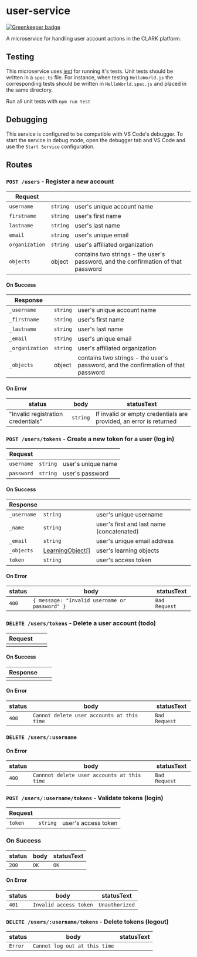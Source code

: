 # user-service

[![Greenkeeper badge](https://badges.greenkeeper.io/Cyber4All/user-service.svg)](https://greenkeeper.io/)

A microservice for handling user account actions in the CLARK platform.

## Testing
This microservice uses [jest](https://facebook.github.io/jest/ "Jest's Homepage") for running it's tests. Unit tests should be written in a `spec.ts` file. For instance, when testing `HelloWorld.js` the corresponding tests should be written in `HelloWorld.spec.js` and placed in the same directory.

Run all unit tests with `npm run test`

## Debugging
This service is configured to be compatible with VS Code's debugger. To start the service in debug mode, open the debugger tab and VS Code and use the `Start Service` configuration.

## Routes

### `POST /users` - Register a new account
Request | []() | []()
---|---|---
`username` | `string` | user's unique account name
`firstname` | `string` | user's first name
`lastname`| `string` | user's last name
`email` | `string` | user's unique email
`organization` | `string` | user's affiliated organization
`objects` | object | contains two strings - the user's password, and the confirmation of that password

#### On Success
Response | []() | []()
---|---|---
`_username` | `string` | user's unique account name
`_firstname` | `string` | user's first name
`_lastname`| `string` | user's last name
`_email` | `string` | user's unique email
`_organization` | `string` | user's affiliated organization
`_objects` | object | contains two strings - the user's password, and the confirmation of that password


#### On Error
status | body | statusText
---|---|---
| "Invalid registration credentials" | `string` | If invalid or empty credentials are provided, an error is returned |

### `POST /users/tokens` - Create a new token for a user (log in)
Request | []() | []()
---|---|---
`username` | `string` | user's unique name
`password` | `string`|user's password

#### On Success
Response | []() | []()
---|---|---
`_username` | `string` | user's unique username
`_name` | `string` | user's first and last name (concatenated)
`_email` | `string` | user's unique email address
`_objects` | [LearningObject[]](https://github.com/Cyber4All/clark-entity#LearningObject) | user's learning objects
`token` | `string` | user's access token

#### On Error
status | body | statusText
---|---|---
`400` | `{ message: "Invalid username or password" }` | `Bad Request`

### `DELETE /users/tokens` - Delete a user account (todo)
Request | []() | []()
---|---|---
| |

#### On Success
Response | []() | []()
---|---|---
| | 

#### On Error
status | body | statusText
---|---|---
`400` | `Cannot delete user accounts at this time` | `Bad Request`

### `DELETE /users/:username` 

#### On Error
status | body | statusText
---|---|---
`400` | `Cannnot delete user accounts at this time` | `Bad Request`

### `POST /users/:username/tokens` - Validate tokens (login)
Request | []() | []()
---|---|---
`token` | `string` | user's access token

### On Success
status | body | statusText
---|---|---
`200` | `OK` | `OK`

#### On Error
status | body | statusText
---|---|---
`401` | `Invalid access token` | `Unauthorized`

### `DELETE /users/:username/tokens` - Delete tokens (logout)
status | body | statusText
---|---|---
`Error` | `Cannot log out at this time` |
